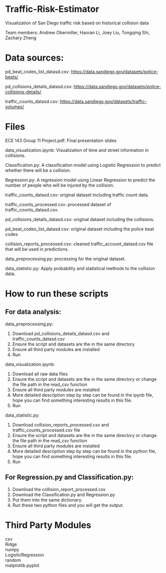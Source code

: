 # Traffic-Risk-Estimator
Visualization of San Diego traffic risk based on historical collision data

Team members: Andrew Obermiller, Haoran Li, Joey Liu, Tongqing Shi, Zachary Zheng

# Data sources:
pd_beat_codes_list_datasd.csv: 	https://data.sandiego.gov/datasets/police-beats/

pd_collisions_details_datasd.csv: https://data.sandiego.gov/datasets/police-collisions-details/

traffic_counts_datasd.csv: https://data.sandiego.gov/datasets/traffic-volumes/

# Files

ECE 143 Group 11 Project.pdf: Final presentation slides

data_visualization.ipynb: Visualization of time and street information in collisions.

Classification.py: A classification model using Logistic Regression to predict whether there will be a collision.  

Regression.py: A regression model using Linear Regression to predict the number of people who will be injured by the collision.  

traffic_counts_datasd.csv: original dataset including traffic count data.  

traffic_counts_processed.csv: processed dataset of traffic_counts_datasd.csv.  

pd_collisions_details_datasd.csv: original dataset including the collisions.  

pd_beat_codes_list_datasd.csv: original dataset including the police beat codes

collision_reports_processed.csv: cleaned traffic_account_datasd.csv file that will be used in predictions.  

data_preprocessing.py: processing for the original dataset.  

data_statistic.py: Apply probability and statistical methods to the collision data.

# How to run these scripts
## For data analysis:

data_preprocessing.py:
1. Download pd_collisions_details_datasd.csv and traffic_counts_datasd.csv
2. Ensure the script and datasets are the in the same directory
3. Ensure all third party modules are installed
4. Run

data_visualization.ipynb:
1. Download all raw data files
2. Ensure the script and datasets are the in the same directory or change the file path in the read_csv function
3. Ensure all third party modules are installed
4. More detailed description step by step can be found in the ipynb file, hope you can find something interesting results in this file.
5. Run

data_statistic.py:
1. Download collision_reports_processed.csv and traffic_counts_processed.csv file
2. Ensure the script and datasets are the in the same directory or change the file path in the read_csv function
3. Ensure all third party modules are installed
4. More detailed description step by step can be found in the python file, hope you can find something interesting results in this file.
5. Run

## For Regression.py and Classification.py:
1. Download the collision_report_processed.csv
2. Download the Classification.py and Regression.py
3. Put them into the same dictionary.
4. Run these two python files and you will get the output.

# Third Party Modules
csv  
Ridge  
numpy  
LogisticRegression  
random  
matplotlib.pyplot  
